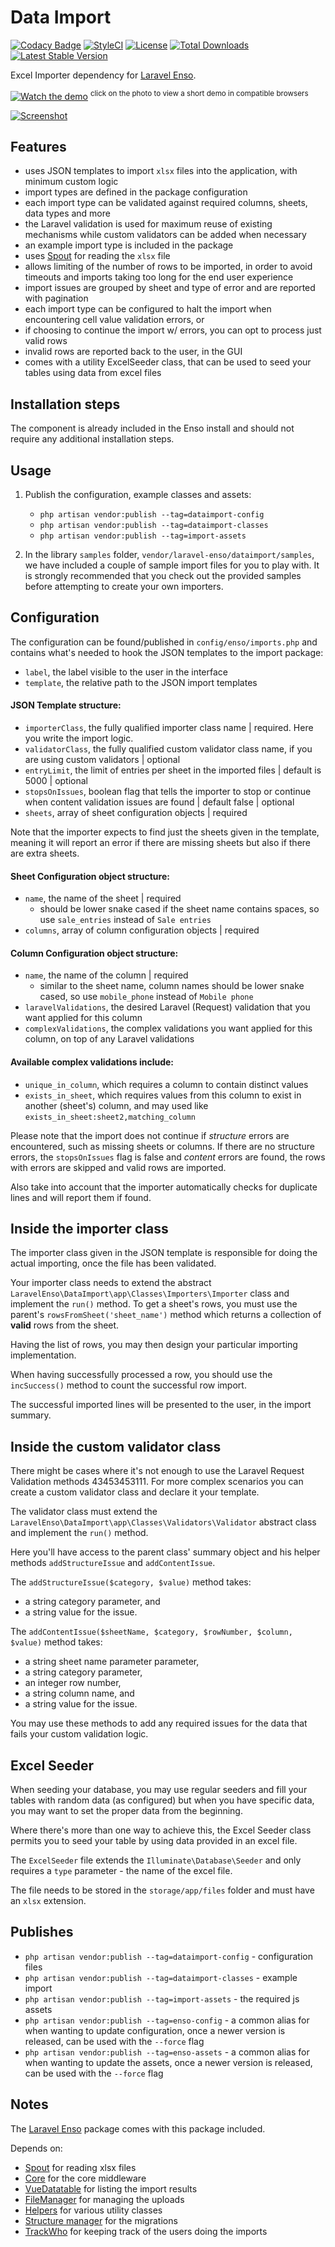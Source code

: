 # Data Import

[![Codacy Badge](https://api.codacy.com/project/badge/Grade/b169a2f09f864cd5b274ce63008f04b9)](https://www.codacy.com/app/laravel-enso/DataImport?utm_source=github.com&amp;utm_medium=referral&amp;utm_content=laravel-enso/DataImport&amp;utm_campaign=Badge_Grade)
[![StyleCI](https://styleci.io/repos/89221336/shield?branch=master)](https://styleci.io/repos/89221336)
[![License](https://poser.pugx.org/laravel-enso/dataimport/license)](https://packagist.org/packages/laravel-enso/dataimport)
[![Total Downloads](https://poser.pugx.org/laravel-enso/dataimport/downloads)](https://packagist.org/packages/laravel-enso/dataimport)
[![Latest Stable Version](https://poser.pugx.org/laravel-enso/dataimport/version)](https://packagist.org/packages/laravel-enso/dataimport)

Excel Importer dependency for [Laravel Enso](https://github.com/laravel-enso/Enso).

[![Watch the demo](https://laravel-enso.github.io/dataimport/screenshots/bulma_006_thumb.png)](https://laravel-enso.github.io/dataimport/videos/bulma_demo_01.webm)
<sup>click on the photo to view a short demo in compatible browsers</sup>

[![Screenshot](https://laravel-enso.github.io/dataimport/screenshots/bulma_007_thumb.png)](https://laravel-enso.github.io/dataimport/screenshots/bulma_007.png)


## Features

- uses JSON templates to import `xlsx` files into the application, with minimum custom logic
- import types are defined in the package configuration
- each import type can be validated against required columns, sheets, data types and more
- the Laravel validation is used for maximum reuse of existing mechanisms while custom validators can be added when necessary
- an example import type is included in the package
- uses [Spout](https://github.com/box/spout) for reading the `xlsx` file
- allows limiting of the number of rows to be imported, in order to avoid timeouts and imports taking too long for the end user experience
- import issues are grouped by sheet and type of error and are reported with pagination
- each import type can be configured to halt the import when encountering cell value validation errors, or  
- if choosing to continue the import w/ errors, you can opt to process just valid rows
- invalid rows are reported back to the user, in the GUI
- comes with a utility ExcelSeeder class, that can be used to seed your tables using data from excel files

## Installation steps

The component is already included in the Enso install and should not require any additional installation steps.

## Usage

1. Publish the configuration, example classes and assets:
    * `php artisan vendor:publish --tag=dataimport-config`
    * `php artisan vendor:publish --tag=dataimport-classes`
    * `php artisan vendor:publish --tag=import-assets`

2. In the library `samples` folder, `vendor/laravel-enso/dataimport/samples`, we have included a couple of 
 sample import files for you to play with. It is strongly recommended that you check out the provided samples before 
 attempting to create your own importers.


## Configuration
The configuration can be found/published in `config/enso/imports.php` 
and contains what's needed to hook the JSON templates to the import package:
- `label`, the label visible to the user in the interface
- `template`, the relative path to the JSON import templates

#### JSON Template structure:
- `importerClass`, the fully qualified importer class name | required. Here you write the import logic.
- `validatorClass`, the fully qualified custom validator class name, if you are using custom validators | optional
- `entryLimit`, the limit of entries per sheet in the imported files | default is 5000 | optional
- `stopsOnIssues`, boolean flag that tells the importer to stop or continue when content validation issues are found  | default false | optional
- `sheets`, array of sheet configuration objects | required

Note that the importer expects to find just the sheets given in the template, 
meaning it will report an error if there are missing sheets but also if there are extra sheets. 

#### Sheet Configuration object structure:
- `name`, the name of the sheet | required
    - should be lower snake cased if the sheet name contains spaces, so use `sale_entries` instead of `Sale entries`
- `columns`, array of column configuration objects | required 

#### Column Configuration object structure:
- `name`, the name of the column | required
    - similar to the sheet name, column names should be lower snake cased, so use `mobile_phone` instead of `Mobile phone`
- `laravelValidations`, the desired Laravel (Request) validation that you want applied for this column
- `complexValidations`, the complex validations you want applied for this column, on top of any Laravel validations

#### Available **complex validations** include:
- `unique_in_column`, which requires a column to contain distinct values
- `exists_in_sheet`, which requires values from this column to exist in another (sheet's) column, and may used like 
`exists_in_sheet:sheet2,matching_column`

Please note that the import does not continue if *structure* errors are encountered, such as missing sheets or columns.
If there are no structure errors, the `stopsOnIssues` flag is false and *content* errors are found, 
the rows with errors are skipped and valid rows are imported. 

Also take into account that the importer automatically checks for duplicate lines and will report them if found.

## Inside the importer class
The importer class given in the JSON template is responsible for doing the actual importing,
 once the file has been validated.

Your importer class needs to extend the abstract `LaravelEnso\DataImport\app\Classes\Importers\Importer` class and implement the `run()` method.
To get a sheet's rows, you must use the parent's `rowsFromSheet('sheet_name')` method which returns a collection of **valid** rows from the sheet.

Having the list of rows, you may then design your particular importing implementation.

When having successfully processed a row, you should use the `incSuccess()` method to count the successful row import.

The successful imported lines will be presented to the user, in the import summary.

## Inside the custom validator class
There might be cases where it's not enough to use the Laravel Request Validation methods 43453453111. For more complex scenarios you can
create a custom validator class and declare it your template.
 
The validator class must extend the `LaravelEnso\DataImport\app\Classes\Validators\Validator` abstract class and implement
the `run()` method.

Here you'll have access to the parent class' summary object and his helper methods `addStructureIssue` and `addContentIssue`.

The `addStructureIssue($category, $value)` method takes:
  - a string category parameter, and 
  - a string value for the issue.
  
The `addContentIssue($sheetName, $category, $rowNumber, $column, $value)` method takes:
  - a string sheet name parameter parameter, 
  - a string category parameter,  
  - an integer row number,
  - a string column name, and
  - a string value for the issue.

You may use these methods to add any required issues for the data that fails your custom validation logic.

## Excel Seeder
When seeding your database, you may use regular seeders and fill your tables with random data (as configured) but when you have specific data, you may want to set the proper data from the beginning.

Where there's more than one way to achieve this, the Excel Seeder class permits you to seed your table by using data provided in an excel file.

The `ExcelSeeder` file extends the `Illuminate\Database\Seeder` and only requires a `type` parameter - the name of the excel file.

The file needs to be stored in the `storage/app/files` folder and must have an `xlsx` extension.

## Publishes

- `php artisan vendor:publish --tag=dataimport-config` - configuration files
- `php artisan vendor:publish --tag=dataimport-classes` - example import
- `php artisan vendor:publish --tag=import-assets` - the required js assets 
- `php artisan vendor:publish --tag=enso-config` - a common alias for when wanting to update configuration,
once a newer version is released, can be used with the `--force` flag
- `php artisan vendor:publish --tag=enso-assets` - a common alias for when wanting to update the assets,
once a newer version is released, can be used with the `--force` flag

## Notes

The [Laravel Enso](https://github.com/laravel-enso/Enso) package comes with this package included.

Depends on:
 - [Spout](https://github.com/box/spout) for reading xlsx files
 - [Core](https://github.com/laravel-enso/Core) for the core middleware 
 - [VueDatatable](https://github.com/laravel-enso/vueatatable) for listing the import results
 - [FileManager](https://github.com/laravel-enso/FileManager) for managing the uploads 
 - [Helpers](https://github.com/laravel-enso/Helpers) for various utility classes
 - [Structure manager](https://github.com/laravel-enso/StructureManager) for the migrations 
 - [TrackWho](https://github.com/laravel-enso/TrackWho) for keeping track of the users doing the imports

